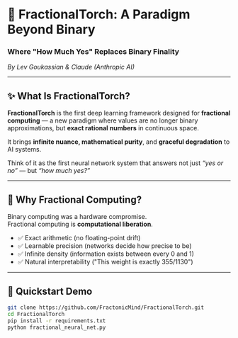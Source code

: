 # 🧠 FractionalTorch: A Paradigm Beyond Binary

### Where "How Much Yes" Replaces Binary Finality  
_By Lev Goukassian & Claude (Anthropic AI)_

---

## ✨ What Is FractionalTorch?

**FractionalTorch** is the first deep learning framework designed for **fractional computing** — a new paradigm where values are no longer binary approximations, but **exact rational numbers** in continuous space.

It brings **infinite nuance, mathematical purity**, and **graceful degradation** to AI systems.

Think of it as the first neural network system that answers not just *“yes or no”* — but *“how much yes?”*

---

## 🔬 Why Fractional Computing?

Binary computing was a hardware compromise.  
Fractional computing is **computational liberation**.

- ✅ Exact arithmetic (no floating-point drift)
- ✅ Learnable precision (networks decide how precise to be)
- ✅ Infinite density (information exists between every 0 and 1)
- ✅ Natural interpretability ("This weight is exactly 355/1130")

---

## 🚀 Quickstart Demo

```bash
git clone https://github.com/FractonicMind/FractionalTorch.git
cd FractionalTorch
pip install -r requirements.txt
python fractional_neural_net.py
